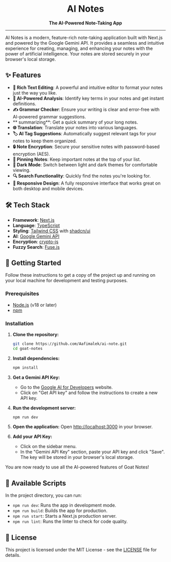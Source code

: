 <div align="center">
  <h1>AI Notes</h1>
  <p><strong>The AI-Powered Note-Taking App</strong></p>
</div>

---

AI Notes is a modern, feature-rich note-taking application built with Next.js and powered by the Google Gemini API. It provides a seamless and intuitive experience for creating, managing, and enhancing your notes with the power of artificial intelligence. Your notes are stored securely in your browser's local storage.

## ✨ Features

-   **📝 Rich Text Editing**: A powerful and intuitive editor to format your notes just the way you like.
-   **🤖 AI-Powered Analysis**: Identify key terms in your notes and get instant definitions.
-   **✍️ Grammar Checker**: Ensure your writing is clear and error-free with AI-powered grammar suggestions.
-   ** summarizing**: Get a quick summary of your long notes.
-   **🌐 Translation**: Translate your notes into various languages.
-   **🏷️ AI Tag Suggestions**: Automatically suggest relevant tags for your notes to keep them organized.
-   **🔒 Note Encryption**: Secure your sensitive notes with password-based encryption (AES).
-   **📌 Pinning Notes**: Keep important notes at the top of your list.
-   **🌙 Dark Mode**: Switch between light and dark themes for comfortable viewing.
-   **🔍 Search Functionality**: Quickly find the notes you're looking for.
-   **📱 Responsive Design**: A fully responsive interface that works great on both desktop and mobile devices.

## 🛠️ Tech Stack

-   **Framework**: [Next.js](https://nextjs.org/)
-   **Language**: [TypeScript](https://www.typescriptlang.org/)
-   **Styling**: [Tailwind CSS](https://tailwindcss.com/) with [shadcn/ui](https://ui.shadcn.com/)
-   **AI**: [Google Gemini API](https://ai.google.dev/)
-   **Encryption**: [crypto-js](https://github.com/brix/crypto-js)
-   **Fuzzy Search**: [Fuse.js](https://fusejs.io/)

## 🚀 Getting Started

Follow these instructions to get a copy of the project up and running on your local machine for development and testing purposes.

### Prerequisites

-   [Node.js](https://nodejs.org/en/) (v18 or later)
-   [npm](https://www.npmjs.com/)

### Installation

1.  **Clone the repository:**
    ```bash
    git clone https://github.com/Aafimalek/ai-note.git
    cd goat-notes
    ```

2.  **Install dependencies:**
    ```bash
    npm install
    ```

3.  **Get a Gemini API Key:**
    -   Go to the [Google AI for Developers](https://ai.google.dev/) website.
    -   Click on "Get API key" and follow the instructions to create a new API key.

4.  **Run the development server:**
    ```bash
    npm run dev
    ```

5.  **Open the application:**
    Open [http://localhost:3000](http://localhost:3000) in your browser.

6.  **Add your API Key:**
    -   Click on the sidebar menu.
    -   In the "Gemini API Key" section, paste your API key and click "Save". The key will be stored in your browser's local storage.

You are now ready to use all the AI-powered features of Goat Notes!

## 📜 Available Scripts

In the project directory, you can run:

-   `npm run dev`: Runs the app in development mode.
-   `npm run build`: Builds the app for production.
-   `npm run start`: Starts a Next.js production server.
-   `npm run lint`: Runs the linter to check for code quality.

## 📄 License

This project is licensed under the MIT License - see the [LICENSE](LICENSE) file for details.
